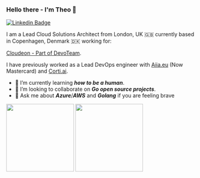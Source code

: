 ### Hello there - I'm Theo 👋

[![Linkedin Badge](https://img.shields.io/badge/-LinkedIn-0e76a8?style=flat-square&logo=Linkedin&logoColor=white)](https://www.linkedin.com/in/theo-andresier/)

I am a Lead Cloud Solutions Architect from London, UK 🇬🇧 currently based in Copenhagen, Denmark 🇩🇰 working for:

[Cloudeon - Part of DevoTeam](https://www.cloudeon.com/).

I have previously worked as a Lead DevOps engineer with [Aiia.eu](https://www.aiia.eu/) (Now Mastercard) and [Corti.ai](https://www.corti.ai/).

- 🌱 I’m currently learning ***how to be a human***.
- 👯 I’m looking to collaborate on ***Go open source projects***.
- 💬 Ask me about ***Azure***/***AWS*** and ***Golang*** if you are feeling brave

<p>
  <img height="180em" src="https://github-readme-stats.vercel.app/api?username=Threpio&show_icons=true&hide_border=true&&count_private=true&include_all_commits=true" />
  <img height="180em" src="https://github-readme-stats.vercel.app/api/top-langs/?username=Threpio&&show_icons=true&hide_border=true&layout=compact&langs_count=8"/>
</p>


<!--
**Threpio/Threpio** is a ✨ _special_ ✨ repository because its `README.md` (this file) appears on your GitHub profile.

Here are some ideas to get you started:

- 🔭 I’m currently working on ...
- 🌱 I’m currently learning ...
- 👯 I’m looking to collaborate on ...
- 🤔 I’m looking for help with ...
- 💬 Ask me about ...
- 📫 How to reach me: ...
- 😄 Pronouns: ...
- ⚡ Fun fact: ...
-->
